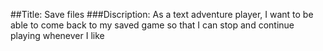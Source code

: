 ##Title: Save files
###Discription:
As a text adventure player, I want to be able to come back to my saved game so that I can stop and continue playing whenever I like
